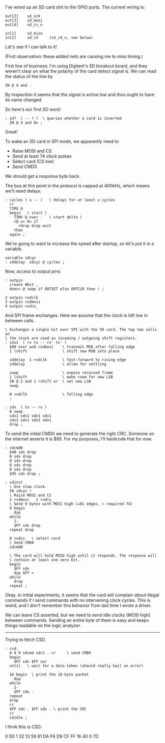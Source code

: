 I've wired up an SD card slot to the GPIO ports. The current wiring is:

    out[2]    sd_sck
    out[3]    sd_mosi
    out[4]    sd_cs_n

    in[1]     sd_miso
    in[2]     sd_cd     (sd_cd_n, see below)

Let's see if I can talk to it!

(First observation: these added nets are causing me to miss timing.)


First line of business: I'm using Digilent's SD breakout board, and they weren't
clear on what the polarity of the card detect signal is. We can read the status
of the line by

    IN @ 4 and .

By inspection it seems that the signal is active low and thus ought to have its
name changed.

So here's our first SD word:

    : sd?  ( -- ? )  \ queries whether a card is inserted
      IN @ 4 and 0= ;

Great!

To wake an SD card in SPI mode, we apparently need to

- Raise MOSI and CS
- Send at least 74 clock pulses
- Select card (CS low)
- Send CMD0

We should get a response byte back.

The bus at this point in the protocol is capped at 400kHz, which means we'll
need delays.

    : cycles ( u -- )   \ delays for at least u cycles
      >r
      TIMV @
      begin   ( start )
        TIMV @ over -   ( start delta )
        r@ u< 0= if
          rdrop drop exit
        then
      again ;

We're going to want to increase the speed after startup, so let's put it in a
variable.

    variable sdcyc
    : sddelay  sdcyc @ cycles ;

Now, access to output pins:

    : outpin
      create #bit ,
      does> @ swap if OUTSET else OUTCLR then ! ;

    2 outpin >sdclk
    3 outpin >sdmosi
    4 outpin >sdcs_

And SPI frame exchanges. Here we assume that the clock is left low in between
calls.

    \ Exchanges a single bit over SPI with the SD card. The top two cells on
    \ the stack are used as incoming / outgoing shift registers.
    : sdx1  ( rx tx -- rx' tx' )
      $80 over and >sdmosi    \ transmit MSB after falling edge
      1 lshift                \ shift new MSB into place

      sddelay  1 >sdclk       \ fast-forward to rising edge
      sddelay                 \ allow for settling

      swap                    \ expose received frame
      1 lshift                \ make room for new LSB
      IN @ 2 and 1 rshift or  \ set new LSB
      swap

      0 >sdclk                \ falling edge
      ;

    : sdx  ( tx -- rx )
      0 swap
      sdx1 sdx1 sdx1 sdx1
      sdx1 sdx1 sdx1 sdx1
      drop ;

To send the initial CMD0 we need to generate the right CRC. Someone on the
internet asserts it is $95. For my purposes, I'll hardcode that for now.

    : sdcmd0
      $40 sdx drop
      0 sdx drop
      0 sdx drop
      0 sdx drop
      0 sdx drop
      $95 sdx drop ;

    : sdinit
      \ Use slow clock.
      50 sdcyc !
      \ Raise MOSI and CS
      1 >sdmosi   1 >sdcs_
      \ Send 9 bytes with MOSI high (=81 edges, > required 74)
      9 begin
        dup
      while
        1-
        $FF sdx drop
      repeat drop
      
      0 >sdcs   \ select card
      \ Send CMD0
      sdcmd0

      \ The card will hold MISO high until it responds. The response will
      \ contain at least one zero bit.
      begin
        $FF sdx
        dup $FF =
      while
        drop
      repeat ;

Okay. In initial experiments, it seems that the card will complain about illegal
commands if I send commands with no intervening clock cycles. This is weird, and
I don't remember this behavior from last time I wrote a driver.

We can leave CS asserted, but we need to send idle clocks (MOSI high) between
commands. Sending an entire byte of them is easy and keeps things readable on
the logic analyzer.


---


Trying to fetch CSD.

    : csd.
      0 0 9 sdcmd sdr1 . cr     \ send CMD9
      begin
        $FF sdx $FF xor
      until   \ wait for a data token (should really bail on error)

      16 begin  \ print the 16-byte packet
        dup
      while
        1-
        $FF sdx .
      repeat
      drop
      cr
      $FF sdx . $FF sdx . \ print the CRC
      cr
      sdidle ;


I think this is CSD:

0 5D 1 32 13 59 81 DA F6 D9 CF FF 16 40 0 7D 



